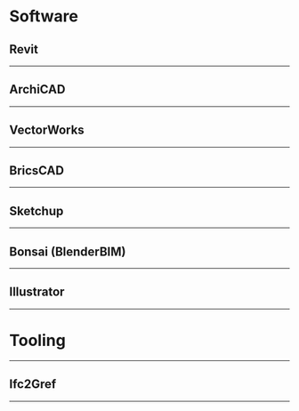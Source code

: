 # Software

## Revit
--- 

## ArchiCAD
--- 

## VectorWorks
--- 

## BricsCAD
--- 

## Sketchup
--- 

## Bonsai (BlenderBIM)
--- 

## Illustrator
--- 

# Tooling
--- 

## Ifc2Gref
--- 
